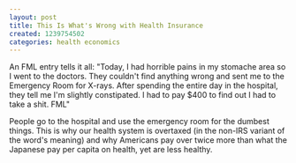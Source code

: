 ```yaml
---
layout: post
title: This Is What's Wrong with Health Insurance
created: 1239754502
categories: health economics
---
```

An FML entry tells it all: "Today, I had horrible pains in my stomache area so I went to the doctors. They couldn't find anything wrong and sent me to the Emergency Room for X-rays. After spending the entire day in the hospital, they tell me I'm slightly constipated. I had to pay $400 to find out I had to take a shit. FML"

People go to the hospital and use the emergency room for the dumbest things. This is why our health system is overtaxed (in the non-IRS variant of the word's meaning) and why Americans pay over twice more than what the Japanese pay per capita on health, yet are less healthy.
